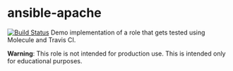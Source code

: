# ansible-apache
[![Build Status](https://travis-ci.org/vsevolodZ/ansible-apache.svg?branch=master)](https://travis-ci.org/vsevolodZ/ansible-apache)
Demo implementation of a role that gets tested using Molecule and Travis CI.

**Warning**: This role is not intended for production use. This is intended only for educational purposes.
